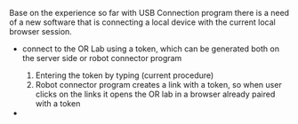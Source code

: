Base on the experience so far with USB Connection program there is a need of a new software that is connecting a local device with the current local browser session. 

* connect to the OR Lab using a token, which can be generated both on the server side or robot connector program
   1. Entering the token by typing (current procedure) 
   2. Robot connector program creates a link with a token, so when user clicks on the links it opens the OR lab in a browser already paired with a token

* 

